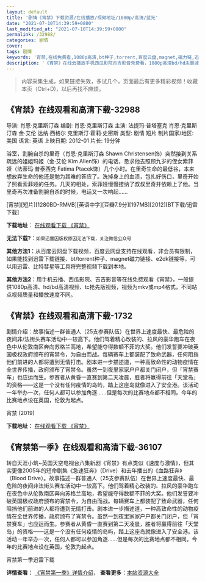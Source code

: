 ```yaml
---
layout: default
title: '剧情《宵禁》下载资源/在线播放/视频地址/1080p/高清/蓝光'
date: "2021-07-10T14:39:59+0800"
last_modified_at: "2021-07-10T14:39:59+0800"
permalink: /32988/
categories: 剧情
cover:
tags: 剧情
keywords: '宵禁,在线免费看,1080p高清,bt种子,torrent,百度云盘,magnet,磁力链,迅雷下载资源'
description: '《宵禁》在线云播放手机西瓜影院吉吉影音免费看，1080p高清bd/hd未删减完整版和tc抢先枪版，mkv/mp4格式，附带bt/torrent种子、magnet/磁力链、百度云盘、网盘资源迅雷下载链接'
---
```


>内容采集生成，如果链接失效，多试几个，页面最后有更多精彩视频！收藏本页（Ctrl+D)，以后再找不麻烦。


## 《宵禁》在线观看和高清下载-32988

导演: 肖恩·克里斯汀森 编剧: 肖恩·克里斯汀森 主演: 法提玛·普塔塞克 肖恩·克里斯汀森 金·艾伦 达纳·西格尔 克里斯汀·霍莉·史密斯 类型: 剧情 短片 制片国家/地区: 美国 语言: 英语 上映日期: 2012-01 片长: 19分钟

浴室，割腕自杀的里奇（肖恩·克里斯汀森 Shawn Christensen饰）突然接到关系疏远的姐姐玛姬（金·艾伦 Kim Allen饰）的电话，恳求他去照顾九岁的侄女索菲娅（法蒂玛·普泰西克 Fatima Ptacek饰）几个小时。在里奇生命的最低谷，本来想放弃生命的他还是勉为其难的答应了。洗掉身上的血渍，包扎好伤口，里奇开始了照看索菲娅的任务。几天的相处，索菲娅慢慢接纳了叔叔里奇并依赖上了他。当里奇再次准备割腕自杀的时候，电话又一次响起……


[宵禁][短片][1280BD-RMVB][英语中字][豆瓣7.9分][197MB][2012][BT下载/迅雷下载]

**下载地址**： [在线观看下载 《宵禁》](https://www.btdx8.com/torrent/curfew_2012.html) 


**无法下载?**：`如果迅雷因版权原因无法下载，关注微信公众号 `

**其他方法1**：从百度云网盘下载视频，百度云网盘支持在线观看，非会员有限制，如果能找到迅雷下载链接、bt/torrent种子、magnet磁力链接、e2dk链接等，可以用迅雷、比特彗星等工具将完整视频下载到本地。

**其他方法2**：用手机云播、西瓜影院、吉吉影音等在线免费观看《宵禁》，一般提供1080p高清、hd/bd高清视频、tc抢先版视频，视频为mkv或mp4格式，不同站点视频质量和播放速度不同。


## 《宵禁》在线观看和高清下载-1732

剧情介绍：故事描述一群普通人（25支参赛队伍）在世界上速度最快、最危险的夜间非/法街头赛车活动中一较高下。他们驾着精心改装的、拉风的豪华跑车在夜色中从伦敦南区奔向苏格兰高地，希望能夺得数额不菲的大奖。他们发誓要冲破英国极权政府颁布的宵禁令，为自由而战。每辆赛车上都装配了致命武器，任何阻挡他们前进的人都将遭到无情打击。剧本进一步描述道，一种高致命性的动物疫情在全世界传播，政府颁布了宵禁令。虽然一到夜里家家户户都关门闭户，但「宵禁赛车」也应运而生。参赛者从黄昏一直赛到第二天凌晨，胜者将赢得前往「天堂岛」的资格——这是一个没有任何疫情的岛屿，踏上这座岛就像进入了安全港。该活动一年举办一次，任何人都可以参加角逐……但是每次的比赛地点都不相同。今年的比赛地点设在英国，伦敦为起点。


宵禁 (2019)

**下载地址**： [在线观看下载 《宵禁》](https://www.btbtdy.me/btdy/dy14666.html) 


## 《宵禁第一季》在线观看和高清下载-36107

转自天涯小筑~英国天空电视台八集新剧《宵禁》有点类似《速度与激情》，但其实更像2005年的短命剧集《急速狂奔》（Drive）和去年播出的《血路狂奔》（Blood Drive）。故事描述一群普通人（25支参赛队伍）在世界上速度最快、最危险的夜间非法街头赛车活动中一较高下。他们驾着精心改装的、拉风的豪华跑车在夜色中从伦敦南区奔向苏格兰高地，希望能夺得数额不菲的大奖。他们发誓要冲破英国极权政府颁布的宵禁令，为自由而战。每辆赛车上都装配了致命武器，任何阻挡他们前进的人都将遭到无情打击。剧本进一步描述道，一种高致命性的动物疫情在全世界传播，政府颁布了宵禁令。虽然一到夜里家家户户都关门闭户，但「宵禁赛车」也应运而生。参赛者从黄昏一直赛到第二天凌晨，胜者将赢得前往「天堂岛」的资格——这是一个没有任何疫情的岛屿，踏上这座岛就像进入了安全港。该活动一年举办一次，任何人都可以参加角逐……但是每次的比赛地点都不相同。今年的比赛地点设在英国，伦敦为起点。


宵禁第一季迅雷下载

**详情查看**： [《宵禁第一季》详情介绍](/movie/36107/)， **查看更多**：[本站资源大全](/movie/t/all/)

